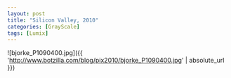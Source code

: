 ```yaml
---
layout: post
title: "Silicon Valley, 2010"
categories: [GrayScale]
tags: [Lumix]
---
```



![bjorke_P1090400.jpg]({{ 'http://www.botzilla.com/blog/pix2010/bjorke_P1090400.jpg' | absolute_url }})


